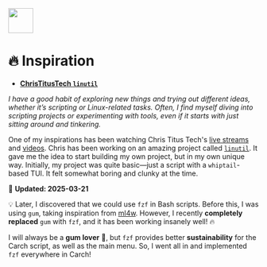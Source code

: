 <img src="https://cdn-icons-png.flaticon.com/128/7119/7119415.png" width="50" />

<br>

# 🔥 Inspiration

- **[ChrisTitusTech `linutil`](https://github.com/ChrisTitusTech/linutil/)**  

*I have a good habit of exploring new things and trying out different ideas, whether it’s scripting or Linux-related tasks. Often, I find myself diving into scripting projects or experimenting with tools, even if it starts with just sitting around and tinkering.*

One of my inspirations has been watching Chris Titus Tech's [live streams](https://www.youtube.com/@TitusTechTalk) and [videos](https://www.youtube.com/@ChrisTitusTech). Chris has been working on an amazing project called [`linutil`](https://github.com/ChrisTitusTech/linutil/). It gave me the idea to start building my own project, but in my own unique way. Initially, my project was quite basic—just a script with a `whiptail`-based TUI. It felt somewhat boring and clunky at the time.

📅 **Updated: 2025-03-21**  

💡 Later, I discovered that we could use `fzf` in Bash scripts. Before this, I was using `gum`, taking inspiration from [ml4w](https://github.com/mylinuxforwork). However, I recently **completely replaced** `gum` with `fzf`, and it has been working insanely well! 🔥  

I will always be a **gum lover** 💖, but `fzf` provides better **sustainability** for the Carch script, as well as the main menu. So, I went all in and implemented `fzf` everywhere in Carch! 




